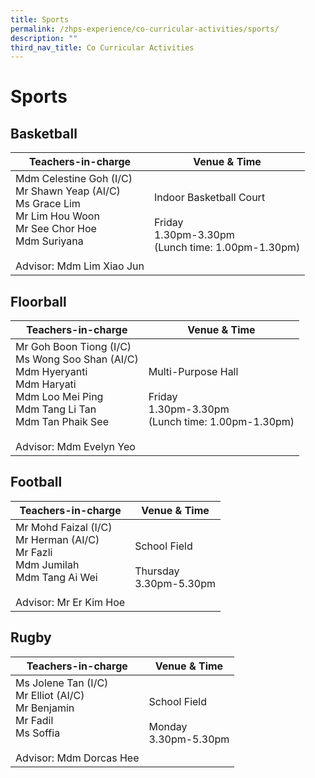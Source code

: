 ```yaml
---
title: Sports
permalink: /zhps-experience/co-curricular-activities/sports/
description: ""
third_nav_title: Co Curricular Activities
---
```

# Sports

Basketball
----------

| Teachers-in-charge        | Venue & Time        |
|-----------------|---------------------|
| Mdm Celestine Goh (I/C)<br>Mr Shawn Yeap (AI/C)<br>Ms Grace Lim<br>Mr Lim Hou Woon<br>Mr See Chor Hoe<br>Mdm Suriyana<br><br>Advisor: Mdm Lim Xiao Jun | Indoor Basketball Court<br><br>Friday<br>1.30pm-3.30pm<br>(Lunch time: 1.00pm-1.30pm) |


Floorball
---------

| Teachers-in-charge                                                                                                                                                            | Venue & Time                                                                     |
|---------------------------------------------------------|-----------------------|
| Mr Goh Boon Tiong (I/C)<br>Ms Wong Soo Shan (AI/C)<br>Mdm Hyeryanti<br>Mdm Haryati<br>Mdm Loo Mei Ping<br>Mdm Tang Li Tan<br>Mdm Tan Phaik See<br><br>Advisor: Mdm Evelyn Yeo | Multi-Purpose Hall<br><br>Friday<br>1.30pm-3.30pm<br>(Lunch time: 1.00pm-1.30pm) |

Football
--------

| Teachers-in-charge          | Venue & Time                                  |
|---------------------|------------|
| Mr Mohd Faizal (I/C)<br>Mr Herman (AI/C)<br>Mr Fazli<br>Mdm Jumilah<br>Mdm Tang Ai Wei<br><br>Advisor: Mr Er Kim Hoe | School Field<br><br>Thursday<br>3.30pm-5.30pm |

Rugby
-----

| Teachers-in-charge    | Venue & Time    |
|-------------|-------------------|
| Ms Jolene Tan (I/C)<br>Mr Elliot (AI/C)<br>Mr Benjamin<br>Mr Fadil<br>Ms Soffia<br><br>Advisor: Mdm Dorcas Hee | School Field<br><br>Monday<br>3.30pm-5.30pm |